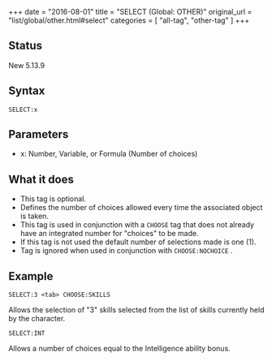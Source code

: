 +++
date = "2016-08-01"
title = "SELECT (Global: OTHER)"
original_url = "list/global/other.html#select"
categories = [ "all-tag", "other-tag" ]
+++

## Status

New 5.13.9

## Syntax

`SELECT:x`

## Parameters

-   x: Number, Variable, or Formula (Number of choices)



What it does
------------

-   This tag is optional.
-   Defines the number of choices allowed every time the associated
    object is taken.
-   This tag is used in conjunction with a `CHOOSE` tag that does not
    already have an integrated number for "choices" to be made.
-   If this tag is not used the default number of selections made is
    one (1).
-   Tag is ignored when used in conjunction with `CHOOSE:NOCHOICE` .

Example
-------

`SELECT:3 <tab> CHOOSE:SKILLS`

Allows the selection of "3" skills selected from the list of skills
currently held by the character.

`SELECT:INT`

Allows a number of choices equal to the Intelligence ability bonus.

